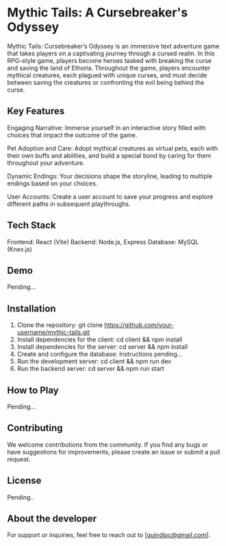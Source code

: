 # Mythic Tails: A Cursebreaker's Odyssey

Mythic Tails: Cursebreaker’s Odyssey is an immersive text adventure game that takes players on a captivating journey through a cursed realm. In this RPG-style game, players become heroes tasked with breaking the curse and saving the land of Ethoria. Throughout the game, players encounter mythical creatures, each plagued with unique curses, and must decide between saving the creatures or confronting the evil being behind the curse.

## Key Features

Engaging Narrative: Immerse yourself in an interactive story filled with choices that impact the outcome of the game.

Pet Adoption and Care: Adopt mythical creatures as virtual pets, each with their own buffs and abilities, and build a special bond by caring for them throughout your adventure.

Dynamic Endings: Your decisions shape the storyline, leading to multiple endings based on your choices.

User Accounts: Create a user account to save your progress and explore different paths in subsequent playthroughs.

## Tech Stack
Frontend: React (Vite)
Backend: Node.js, Express
Database: MySQL (Knex.js)

## Demo
Pending...

## Installation

1) Clone the repository: git clone https://github.com/your-username/mythic-tails.git
2) Install dependencies for the client: cd client && npm install
3) Install dependencies for the server: cd server && npm install
4) Create and configure the database: Instructions pending...
5) Run the development server: cd client && npm run dev
6) Run the backend server: cd server && npm run start 

## How to Play

Pending...

## Contributing

We welcome contributions from the community. If you find any bugs or have suggestions for improvements, please create an issue or submit a pull request.

## License

Pending..

## About the developer

For support or inquiries, feel free to reach out to [quindipc@gmail.com].


